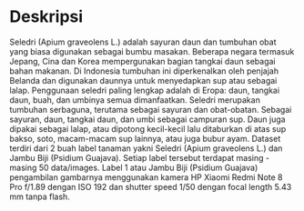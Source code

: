 # Deskripsi
Seledri (Apium graveolens L.) adalah sayuran daun dan tumbuhan obat yang biasa digunakan sebagai bumbu masakan. Beberapa negara termasuk Jepang, Cina dan Korea mempergunakan bagian tangkai daun sebagai bahan makanan. Di Indonesia tumbuhan ini diperkenalkan oleh penjajah Belanda dan digunakan daunnya untuk menyedapkan sup atau sebagai lalap. Penggunaan seledri paling lengkap adalah di Eropa: daun, tangkai daun, buah, dan umbinya semua dimanfaatkan. Seledri merupakan tumbuhan serbaguna, terutama sebagai sayuran dan obat-obatan. Sebagai sayuran, daun, tangkai daun, dan umbi sebagai campuran sup. Daun juga dipakai sebagai lalap, atau dipotong kecil-kecil lalu ditaburkan di atas sup bakso, soto, macam-macam sup lainnya, atau juga bubur ayam. Dataset terdiri dari 2 buah label tanaman yakni Seledri (Apium graveolens L.) dan Jambu Biji (Psidium Guajava). Setiap label tersebut terdapat masing - masing 50 data/images. Label 1 atau Jambu Biji (Psidium Guajava) pengambilan gambarnya menggunakan kamera HP Xiaomi Redmi Note 8 Pro f/1.89 dengan ISO 192 dan shutter speed 1/50 dengan focal length 5.43 mm tanpa flash.
